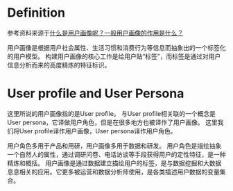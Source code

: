 # Definition

参考资料来源于[什么是用户画像呢？一般用户画像的作用是什么？](https://www.zhihu.com/question/19853605/answer/51552384)

用户画像是根据用户社会属性、生活习惯和消费行为等信息而抽象出的一个标签化的用户模型。
构建用户画像的核心工作是给用户贴“标签”，而标签是通过对用户信息分析而来的高度精炼的特征标识。

# User profile and User Persona

这里所说的用户画像指的是User profile。
与User profile相关联的一个概念是User persona，它译做用户角色，但是在很多地方也被译作了用户画像。
这里我们将User profile译作用户画像，User persona译作用户角色。

用户角色多用于产品和用研，用户画像多用于数据和研发。
用户角色是描绘抽象一个自然人的属性，通过调研问卷、电话访谈等手段获得用户的定性特征，是一种精炼和概括。
用户画像是通过数据建立描绘用户的标签，是与数据挖掘和大数据息息相关的应用。它更多被运营和数据分析师使用，是各类描述用户数据的变量集合。

